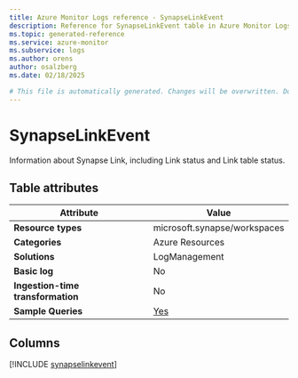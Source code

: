 ```yaml
---
title: Azure Monitor Logs reference - SynapseLinkEvent
description: Reference for SynapseLinkEvent table in Azure Monitor Logs.
ms.topic: generated-reference
ms.service: azure-monitor
ms.subservice: logs
ms.author: orens
author: osalzberg
ms.date: 02/18/2025

# This file is automatically generated. Changes will be overwritten. Do not change this file directly.
---
```


# SynapseLinkEvent

Information about Synapse Link, including Link status and Link table status.


## Table attributes

|Attribute|Value|
|---|---|
|**Resource types**|microsoft.synapse/workspaces|
|**Categories**|Azure Resources|
|**Solutions**| LogManagement|
|**Basic log**|No|
|**Ingestion-time transformation**|No|
|**Sample Queries**|[Yes](/azure/azure-monitor/reference/queries/synapselinkevent)|



## Columns
  
[!INCLUDE [synapselinkevent](~/reusable-content/ce-skilling/azure/includes/azure-monitor/reference/tables/synapselinkevent-include.md)]
